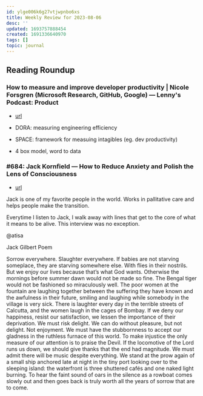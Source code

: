```yaml
---
id: ylge006k6g27vtjwpnbo6xs
title: Weekly Review for 2023-08-06
desc: ''
updated: 1693757888454
created: 1691336640970
tags: []
topic: journal
---
```


## Reading Roundup

### How to measure and improve developer productivity | Nicole Forsgren (Microsoft Research, GitHub, Google) — Lenny's Podcast: Product 
- [url](https://www.notion.so/How-to-measure-and-improve-developer-productivity-Nicole-Forsgren-Microsoft-Research-GitHub-Goo-e4b8b4a9278548c0b2ad7634254905c8?pvs=4)

- DORA: measuring engineering efficiency
- SPACE: framework for measuing intagibles (eg. dev productivity)
- 4 box model, word to data

### #684: Jack Kornfield — How to Reduce Anxiety and Polish the Lens of Consciousness
- [url](https://www.notion.so/684-Jack-Kornfield-How-to-Reduce-Anxiety-and-Polish-the-Lens-of-Consciousness-The-Tim-Ferriss-S-30947913eb77484e986160f22d72b9e1?pvs=4)

Jack is one of my favorite people in the world. Works in pallitative care and helps people make the transition. 

Everytime I listen to Jack, I walk away with lines that get to the core of what it means to be alive. This interview was no exception.

@atisa

Jack Gilbert Poem

Sorrow everywhere. Slaughter everywhere. If babies
are not starving someplace, they are starving
somewhere else. With flies in their nostrils.
But we enjoy our lives because that’s what God wants.
Otherwise the mornings before summer dawn would not
be made so fine. The Bengal tiger would not
be fashioned so miraculously well. The poor women
at the fountain are laughing together between
the suffering they have known and the awfulness
in their future, smiling and laughing while somebody
in the village is very sick. There is laughter
every day in the terrible streets of Calcutta,
and the women laugh in the cages of Bombay.
If we deny our happiness, resist our satisfaction,
we lessen the importance of their deprivation.
We must risk delight. We can do without pleasure,
but not delight. Not enjoyment. We must have
the stubbornness to accept our gladness in the ruthless
furnace of this world. To make injustice the only
measure of our attention is to praise the Devil.
If the locomotive of the Lord runs us down,
we should give thanks that the end had magnitude.
We must admit there will be music despite everything.
We stand at the prow again of a small ship
anchored late at night in the tiny port
looking over to the sleeping island: the waterfront
is three shuttered cafés and one naked light burning.
To hear the faint sound of oars in the silence as a rowboat
comes slowly out and then goes back is truly worth
all the years of sorrow that are to come.


